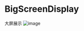 # BigScreenDisplay
大屏展示
![image](https://user-images.githubusercontent.com/64204784/170633287-e30b8a75-6514-436e-8e97-871a984b61ee.png)
